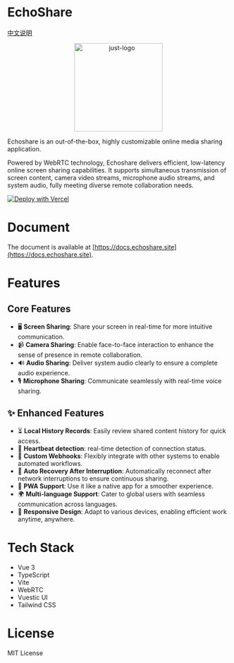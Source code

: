 # EchoShare

[中文说明](./README_CN.md)

<p align="center">
  <img src="https://i.postimg.cc/d0M9TjZW/echoshare-mobile-left.png" width="200" alt="just-logo">
</p>

Echoshare is an out-of-the-box, highly customizable online media sharing application.

Powered by WebRTC technology, Echoshare delivers efficient, low-latency online screen sharing capabilities. It supports simultaneous transmission of screen content, camera video streams, microphone audio streams, and system audio, fully meeting diverse remote collaboration needs.

[![Deploy with Vercel](https://vercel.com/button)](https://vercel.com/new/clone?repository-url=https://github.com/echoshare/echoshare)

# Document

The document is available at [https://docs.echoshare.site](https://docs.echoshare.site).

# Features

## Core Features

* 🖥️ **Screen Sharing**: Share your screen in real-time for more intuitive communication.
* 📹 **Camera Sharing**: Enable face-to-face interaction to enhance the sense of presence in remote collaboration.
* 🔊 **Audio Sharing**: Deliver system audio clearly to ensure a complete audio experience.
* 🎙️ **Microphone Sharing**: Communicate seamlessly with real-time voice sharing.

## ✨ Enhanced Features

* ⏳ **Local History Records**: Easily review shared content history for quick access.
* 💓 **Heartbeat detection**: real-time detection of connection status.
* 🔗 **Custom Webhooks**: Flexibly integrate with other systems to enable automated workflows.
* 🔄 **Auto Recovery After Interruption**: Automatically reconnect after network interruptions to ensure continuous sharing.
* 📱 **PWA Support**: Use it like a native app for a smoother experience.
* 🌍 **Multi-language Support**: Cater to global users with seamless communication across languages.
* 📐 **Responsive Design**: Adapt to various devices, enabling efficient work anytime, anywhere.

# Tech Stack
- Vue 3
- TypeScript
- Vite
- WebRTC
- Vuestic UI
- Tailwind CSS

# License
MIT License